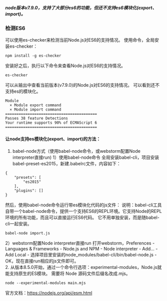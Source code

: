 ##### node版本v7.9.0，支持了大部分es6的功能，但还不支持es6模块化(export、import)。

### 检测ES6
可以使用es-checker来检测当前Node.js对ES6的支持情况。
使用命令，全局安装es-checker：
```
npm install -g es-checker
```
安装好之后，执行以下命令来查看Node.js对ES6的支持情况。
```
es-checker
```
可以从输出中查看当前版本(v7.9.0)的Node.js对ES6的支持情况。
可以看到还不支持es的模块化。
```
Module
  × Module export command
  × Module import command
=========================================
Passes 38 feature Detections
Your runtime supports 90% of ECMAScript 6
=========================================
```

#### 让node支持es模块化(export、import)的方法：
1. babel-node方式（使用babel-node命令，或webstorm配置Node interpreter直接run)
1）使用babel-node命令
全局安装babel-cli，项目安装babel-preset-es2015，新建.babelrc文件，内容如下：
```
{
    "presets": [
        "es2015"
    ],
    "plugins": []
}
```
然后，使用babel-node命令运行带es模块化代码的js文件：
说明：babel-cli工具自带一个babel-node命令，提供一个支持ES6的REPL环境。它支持Node的REPL环境的所有功能，而且可以直接运行ES6代码。
它不用单独安装，而是随babel-cli一起安装。
```
babel-node import.js
```
2）webstorm配置Node interpreter直接run
打开webstorm，Preferences - Languages & Frameworks - Node.js and NPM - Node interpreter - Add... - Add Local - 选择项目里安装的node_modules/babel-cli/bin/babel-node.js - OK，现在直接run相应的js文件即可。  
2. 从版本8.5.0开始，通过一个命令行选项：experimental-modules，Node.js就能支持原生的ES模块。
需要将 Node 源码文件后缀名改成.mjs。
```
node --experimental-modules main.mjs
```
官方文档：https://nodejs.org/api/esm.html
